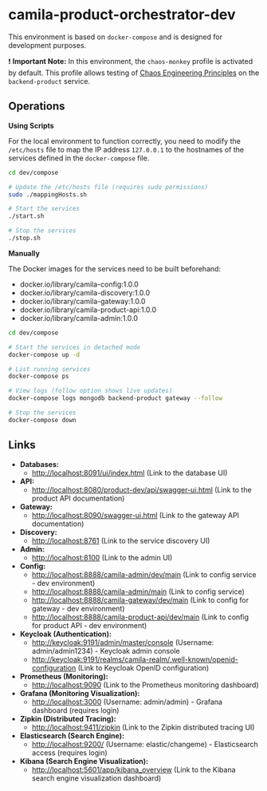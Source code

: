 # camila-product-orchestrator-dev

This environment is based on `docker-compose` and is designed for development purposes.

❗  **Important Note:** In this environment, the `chaos-monkey` profile is activated by default. This profile allows testing of [Chaos Engineering Principles](https://principlesofchaos.org/) on the `backend-product` service.

## Operations

**Using Scripts**

For the local environment to function correctly, you need to modify the `/etc/hosts` file to map the IP address `127.0.0.1` to the hostnames of the services defined in the `docker-compose` file.

```bash
cd dev/compose

# Update the /etc/hosts file (requires sudo permissions)
sudo ./mappingHosts.sh

# Start the services
./start.sh

# Stop the services
./stop.sh
```

**Manually**

The Docker images for the services need to be built beforehand:

* docker.io/library/camila-config:1.0.0
* docker.io/library/camila-discovery:1.0.0
* docker.io/library/camila-gateway:1.0.0
* docker.io/library/camila-product-api:1.0.0
* docker.io/library/camila-admin:1.0.0

```bash
cd dev/compose

# Start the services in detached mode
docker-compose up -d

# List running services
docker-compose ps

# View logs (follow option shows live updates)
docker-compose logs mongodb backend-product gateway --follow

# Stop the services
docker-compose down
```

## Links

* **Databases:**
  * <http://localhost:8091/ui/index.html> (Link to the database UI)
* **API:**
  * <http://localhost:8080/product-dev/api/swagger-ui.html> (Link to the product API documentation)
* **Gateway:**
  * <http://localhost:8090/swagger-ui.html> (Link to the gateway API documentation)
* **Discovery:**
  * <http://localhost:8761> (Link to the service discovery UI)
* **Admin:**
  * <http://localhost:8100> (Link to the admin UI)
* **Config:**
  * <http://localhost:8888/camila-admin/dev/main> (Link to config service - dev environment)
  * <http://localhost:8888/camila-admin/main> (Link to config service)
  * <http://localhost:8888/camila-gateway/dev/main> (Link to config for gateway - dev environment)
  * <http://localhost:8888/camila-product-api/dev/main> (Link to config for product API - dev environment)
* **Keycloak (Authentication):**
  * <http://keycloak:9191/admin/master/console> (Username: admin/admin1234) - Keycloak admin console
  * <http://keycloak:9191/realms/camila-realm/.well-known/openid-configuration> (Link to Keycloak OpenID configuration)
* **Prometheus (Monitoring):**
  * <http://localhost:9090> (Link to the Prometheus monitoring dashboard)
* **Grafana (Monitoring Visualization):**
  * <http://localhost:3000> (Username: admin/admin) - Grafana dashboard (requires login)
* **Zipkin (Distributed Tracing):**
  * <http://localhost:9411/zipkin> (Link to the Zipkin distributed tracing UI)
* **Elasticsearch (Search Engine):**
  * <http://localhost:9200/> (Username: elastic/changeme) - Elasticsearch access (requires login)
* **Kibana (Search Engine Visualization):**
  * <http://localhost:5601/app/kibana_overview> (Link to the Kibana search engine visualization dashboard)
